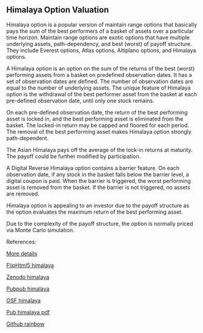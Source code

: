 ## Himalaya Option Valuation

Himalaya option is a popular version of maintain range options that basically pays the sum of the best performers of a basket of assets over a particular time horizon. Maintain range options are exotic options that have multiple underlying assets, path-dependency, and best (worst) of payoff structure. They include Everest options, Atlas options, Altiplano options, and Himalaya options. 

A Himalaya option is an option on the sum of the returns of the best (worst) performing assets from a basket on predefined observation dates. It has a set of observation dates are defined. The number of observation dates are equal to the number of underlying assets. The unique feature of Himalaya option is the withdrawal of the best performer asset from the basket at each pre-defined observation date, until only one stock remains.

On each pre-defined observation date, the return of the best performing asset is locked in, and the best performing asset is eliminated from the basket. The locked-in return may be capped and floored for each period. The removal of the best performing asset makes Himalaya option strongly path-dependent.

The Asian Himalaya pays off the average of the lock-in returns at maturity. The payoff could be further modified by participation.

A Digital Reverse Himalaya option contains a barrier feature. On each observation date, if any stock in the basket falls below the barrier level, a digital coupon is paid. When the barrier is triggered, the worst performing asset is removed from the basket. If the barrier is not triggered, no assets are removed.

Himalaya option is appealing to an investor due to the payoff structure as the option evaluates the maximum return of the best performing asset.

Due to the complexity of the payoff structure, the option is normally priced via Monte Carlo simulation. 



References:
   
[More details](./EqHimalaya-25.pdf)   
   
[FlipHtml5 himalaya](https://fliphtml5.com/download/download-pdf-file.php?str=x0DZh9GTud3bENXamAzM1QjN4MTPkl0av9mY)
   
[Zenodo himalaya](https://zenodo.org/record/4660329/files/EqHimalaya-25.pdf)
   
[Pubpub himalaya](https://david.pubpub.org/pub/3d3lpnvc/release/1)
   
[OSF himalaya](https://osf.io/3hf9y/download)

[Pub himalaya pdf](https://assets.pubpub.org/dt8sydqd/11617386263923.pdf)

[Github rainbow](https://github.com/alanwhite1203/EqHimalaya/releases/download/1/EqHimalaya-25.pdf)  